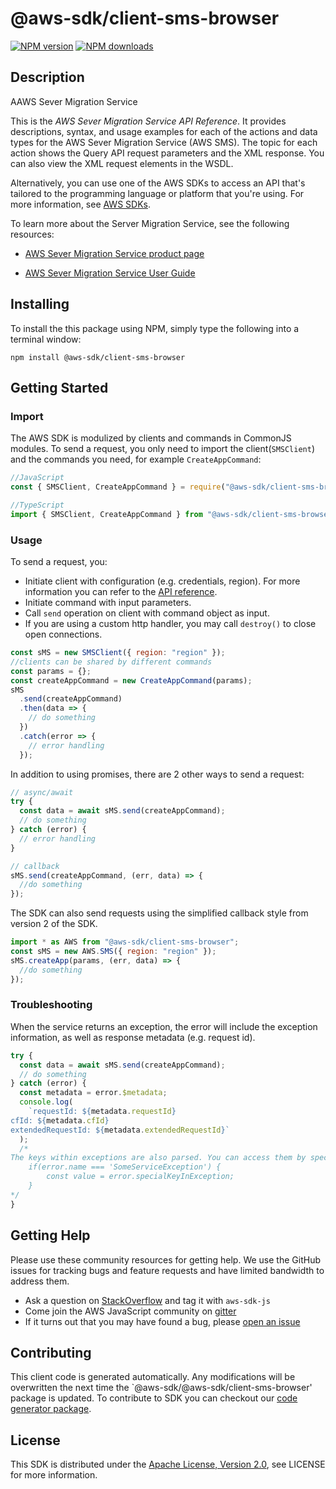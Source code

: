 # @aws-sdk/client-sms-browser

[![NPM version](https://img.shields.io/npm/v/@aws-sdk/client-sms-browser/preview.svg)](https://www.npmjs.com/package/@aws-sdk/client-sms-browser)
[![NPM downloads](https://img.shields.io/npm/dm/@aws-sdk/client-sms-browser.svg)](https://www.npmjs.com/package/@aws-sdk/client-sms-browser)

## Description

<fullname>AAWS Sever Migration Service</fullname> <p>This is the <i>AWS Sever Migration Service API Reference</i>. It provides descriptions, syntax, and usage examples for each of the actions and data types for the AWS Sever Migration Service (AWS SMS). The topic for each action shows the Query API request parameters and the XML response. You can also view the XML request elements in the WSDL.</p> <p>Alternatively, you can use one of the AWS SDKs to access an API that's tailored to the programming language or platform that you're using. For more information, see <a href="http://aws.amazon.com/tools/#SDKs">AWS SDKs</a>.</p> <p>To learn more about the Server Migration Service, see the following resources:</p> <ul> <li> <p> <a href="https://aws.amazon.com/server-migration-service/">AWS Sever Migration Service product page</a> </p> </li> <li> <p> <a href="https://docs.aws.amazon.com/server-migration-service/latest/userguide/server-migration.html">AWS Sever Migration Service User Guide</a> </p> </li> </ul>

## Installing

To install the this package using NPM, simply type the following into a terminal window:

```
npm install @aws-sdk/client-sms-browser
```

## Getting Started

### Import

The AWS SDK is modulized by clients and commands in CommonJS modules. To send a request, you only need to import the client(`SMSClient`) and the commands you need, for example `CreateAppCommand`:

```javascript
//JavaScript
const { SMSClient, CreateAppCommand } = require("@aws-sdk/client-sms-browser");
```

```javascript
//TypeScript
import { SMSClient, CreateAppCommand } from "@aws-sdk/client-sms-browser";
```

### Usage

To send a request, you:

- Initiate client with configuration (e.g. credentials, region). For more information you can refer to the [API reference][].
- Initiate command with input parameters.
- Call `send` operation on client with command object as input.
- If you are using a custom http handler, you may call `destroy()` to close open connections.

```javascript
const sMS = new SMSClient({ region: "region" });
//clients can be shared by different commands
const params = {};
const createAppCommand = new CreateAppCommand(params);
sMS
  .send(createAppCommand)
  .then(data => {
    // do something
  })
  .catch(error => {
    // error handling
  });
```

In addition to using promises, there are 2 other ways to send a request:

```javascript
// async/await
try {
  const data = await sMS.send(createAppCommand);
  // do something
} catch (error) {
  // error handling
}
```

```javascript
// callback
sMS.send(createAppCommand, (err, data) => {
  //do something
});
```

The SDK can also send requests using the simplified callback style from version 2 of the SDK.

```javascript
import * as AWS from "@aws-sdk/client-sms-browser";
const sMS = new AWS.SMS({ region: "region" });
sMS.createApp(params, (err, data) => {
  //do something
});
```

### Troubleshooting

When the service returns an exception, the error will include the exception information, as well as response metadata (e.g. request id).

```javascript
try {
  const data = await sMS.send(createAppCommand);
  // do something
} catch (error) {
  const metadata = error.$metadata;
  console.log(
    `requestId: ${metadata.requestId}
cfId: ${metadata.cfId}
extendedRequestId: ${metadata.extendedRequestId}`
  );
  /*
The keys within exceptions are also parsed. You can access them by specifying exception names:
    if(error.name === 'SomeServiceException') {
        const value = error.specialKeyInException;
    }
*/
}
```

## Getting Help

Please use these community resources for getting help. We use the GitHub issues for tracking bugs and feature requests and have limited bandwidth to address them.

- Ask a question on [StackOverflow](https://stackoverflow.com/questions/tagged/aws-sdk-js) and tag it with `aws-sdk-js`
- Come join the AWS JavaScript community on [gitter](https://gitter.im/aws/aws-sdk-js-v3)
- If it turns out that you may have found a bug, please [open an issue](https://github.com/aws/aws-sdk-js-v3/issues)

## Contributing

This client code is generated automatically. Any modifications will be overwritten the next time the `@aws-sdk/@aws-sdk/client-sms-browser' package is updated. To contribute to SDK you can checkout our [code generator package][].

## License

This SDK is distributed under the
[Apache License, Version 2.0](http://www.apache.org/licenses/LICENSE-2.0),
see LICENSE for more information.

[code generator package]: https://github.com/aws/aws-sdk-js-v3/tree/master/packages/service-types-generator
[api reference]: https://docs.aws.amazon.com/AWSJavaScriptSDK/latest/
